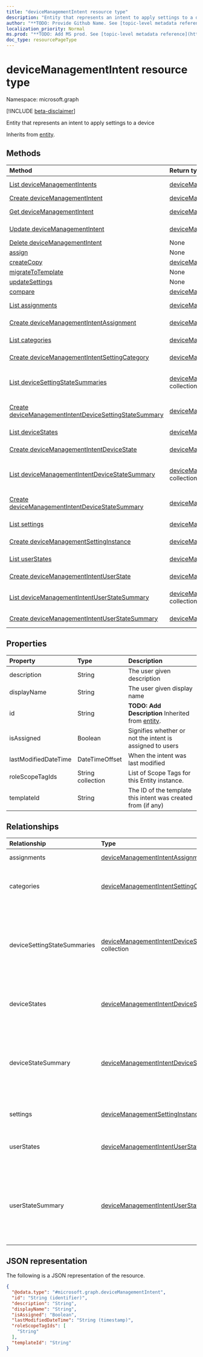 ```yaml
---
title: "deviceManagementIntent resource type"
description: "Entity that represents an intent to apply settings to a device"
author: "**TODO: Provide Github Name. See [topic-level metadata reference](https://msgo.azurewebsites.net/add/document/guidelines/metadata.html#topic-level-metadata)**"
localization_priority: Normal
ms.prod: "**TODO: Add MS prod. See [topic-level metadata reference](https://msgo.azurewebsites.net/add/document/guidelines/metadata.html#topic-level-metadata)**"
doc_type: resourcePageType
---
```


# deviceManagementIntent resource type

Namespace: microsoft.graph

[!INCLUDE [beta-disclaimer](../../includes/beta-disclaimer.md)]

Entity that represents an intent to apply settings to a device


Inherits from [entity](../resources/entity.md).

## Methods
|Method|Return type|Description|
|:---|:---|:---|
|[List deviceManagementIntents](../api/devicemanagementintent-list.md)|[deviceManagementIntent](../resources/devicemanagementintent.md) collection|Get a list of the [deviceManagementIntent](../resources/devicemanagementintent.md) objects and their properties.|
|[Create deviceManagementIntent](../api/devicemanagementintent-create.md)|[deviceManagementIntent](../resources/devicemanagementintent.md)|Create a new [deviceManagementIntent](../resources/devicemanagementintent.md) object.|
|[Get deviceManagementIntent](../api/devicemanagementintent-get.md)|[deviceManagementIntent](../resources/devicemanagementintent.md)|Read the properties and relationships of a [deviceManagementIntent](../resources/devicemanagementintent.md) object.|
|[Update deviceManagementIntent](../api/devicemanagementintent-update.md)|[deviceManagementIntent](../resources/devicemanagementintent.md)|Update the properties of a [deviceManagementIntent](../resources/devicemanagementintent.md) object.|
|[Delete deviceManagementIntent](../api/devicemanagementintent-delete.md)|None|Deletes a [deviceManagementIntent](../resources/devicemanagementintent.md) object.|
|[assign](../api/devicemanagementintent-assign.md)|None|**TODO: Add Description**|
|[createCopy](../api/devicemanagementintent-createcopy.md)|[deviceManagementIntent](../resources/devicemanagementintent.md)|**TODO: Add Description**|
|[migrateToTemplate](../api/devicemanagementintent-migratetotemplate.md)|None|**TODO: Add Description**|
|[updateSettings](../api/devicemanagementintent-updatesettings.md)|None|**TODO: Add Description**|
|[compare](../api/devicemanagementintent-compare.md)|[deviceManagementSettingComparison](../resources/devicemanagementsettingcomparison.md) collection|**TODO: Add Description**|
|[List assignments](../api/devicemanagementintent-list-assignments.md)|[deviceManagementIntentAssignment](../resources/devicemanagementintentassignment.md) collection|Get the deviceManagementIntentAssignment resources from the assignments navigation property.|
|[Create deviceManagementIntentAssignment](../api/devicemanagementintent-post-assignments.md)|[deviceManagementIntentAssignment](../resources/devicemanagementintentassignment.md)|Create a new deviceManagementIntentAssignment object.|
|[List categories](../api/devicemanagementintent-list-categories.md)|[deviceManagementIntentSettingCategory](../resources/devicemanagementintentsettingcategory.md) collection|Get the deviceManagementIntentSettingCategory resources from the categories navigation property.|
|[Create deviceManagementIntentSettingCategory](../api/devicemanagementintent-post-categories.md)|[deviceManagementIntentSettingCategory](../resources/devicemanagementintentsettingcategory.md)|Create a new deviceManagementIntentSettingCategory object.|
|[List deviceSettingStateSummaries](../api/devicemanagementintent-list-devicesettingstatesummaries.md)|[deviceManagementIntentDeviceSettingStateSummary](../resources/devicemanagementintentdevicesettingstatesummary.md) collection|Get the deviceManagementIntentDeviceSettingStateSummary resources from the deviceSettingStateSummaries navigation property.|
|[Create deviceManagementIntentDeviceSettingStateSummary](../api/devicemanagementintent-post-devicesettingstatesummaries.md)|[deviceManagementIntentDeviceSettingStateSummary](../resources/devicemanagementintentdevicesettingstatesummary.md)|Create a new deviceManagementIntentDeviceSettingStateSummary object.|
|[List deviceStates](../api/devicemanagementintent-list-devicestates.md)|[deviceManagementIntentDeviceState](../resources/devicemanagementintentdevicestate.md) collection|Get the deviceManagementIntentDeviceState resources from the deviceStates navigation property.|
|[Create deviceManagementIntentDeviceState](../api/devicemanagementintent-post-devicestates.md)|[deviceManagementIntentDeviceState](../resources/devicemanagementintentdevicestate.md)|Create a new deviceManagementIntentDeviceState object.|
|[List deviceManagementIntentDeviceStateSummary](../api/devicemanagementintent-list-devicestatesummary.md)|[deviceManagementIntentDeviceStateSummary](../resources/devicemanagementintentdevicestatesummary.md) collection|Get the deviceManagementIntentDeviceStateSummary resources from the deviceStateSummary navigation property.|
|[Create deviceManagementIntentDeviceStateSummary](../api/devicemanagementintent-post-devicestatesummary.md)|[deviceManagementIntentDeviceStateSummary](../resources/devicemanagementintentdevicestatesummary.md)|Create a new deviceManagementIntentDeviceStateSummary object.|
|[List settings](../api/devicemanagementintent-list-settings.md)|[deviceManagementSettingInstance](../resources/devicemanagementsettinginstance.md) collection|Get the deviceManagementSettingInstance resources from the settings navigation property.|
|[Create deviceManagementSettingInstance](../api/devicemanagementintent-post-settings.md)|[deviceManagementSettingInstance](../resources/devicemanagementsettinginstance.md)|Create a new deviceManagementSettingInstance object.|
|[List userStates](../api/devicemanagementintent-list-userstates.md)|[deviceManagementIntentUserState](../resources/devicemanagementintentuserstate.md) collection|Get the deviceManagementIntentUserState resources from the userStates navigation property.|
|[Create deviceManagementIntentUserState](../api/devicemanagementintent-post-userstates.md)|[deviceManagementIntentUserState](../resources/devicemanagementintentuserstate.md)|Create a new deviceManagementIntentUserState object.|
|[List deviceManagementIntentUserStateSummary](../api/devicemanagementintent-list-userstatesummary.md)|[deviceManagementIntentUserStateSummary](../resources/devicemanagementintentuserstatesummary.md) collection|Get the deviceManagementIntentUserStateSummary resources from the userStateSummary navigation property.|
|[Create deviceManagementIntentUserStateSummary](../api/devicemanagementintent-post-userstatesummary.md)|[deviceManagementIntentUserStateSummary](../resources/devicemanagementintentuserstatesummary.md)|Create a new deviceManagementIntentUserStateSummary object.|

## Properties
|Property|Type|Description|
|:---|:---|:---|
|description|String|The user given description|
|displayName|String|The user given display name|
|id|String|**TODO: Add Description** Inherited from [entity](../resources/entity.md).|
|isAssigned|Boolean|Signifies whether or not the intent is assigned to users|
|lastModifiedDateTime|DateTimeOffset|When the intent was last modified|
|roleScopeTagIds|String collection|List of Scope Tags for this Entity instance.|
|templateId|String|The ID of the template this intent was created from (if any)|

## Relationships
|Relationship|Type|Description|
|:---|:---|:---|
|assignments|[deviceManagementIntentAssignment](../resources/devicemanagementintentassignment.md) collection|Collection of assignments|
|categories|[deviceManagementIntentSettingCategory](../resources/devicemanagementintentsettingcategory.md) collection|Collection of setting categories within the intent|
|deviceSettingStateSummaries|[deviceManagementIntentDeviceSettingStateSummary](../resources/devicemanagementintentdevicesettingstatesummary.md) collection|Collection of settings and their states and counts of devices that belong to corresponding state for all settings within the intent|
|deviceStates|[deviceManagementIntentDeviceState](../resources/devicemanagementintentdevicestate.md) collection|Collection of states of all devices that the intent is applied to|
|deviceStateSummary|[deviceManagementIntentDeviceStateSummary](../resources/devicemanagementintentdevicestatesummary.md)|A summary of device states and counts of devices that belong to corresponding state for all devices that the intent is applied to|
|settings|[deviceManagementSettingInstance](../resources/devicemanagementsettinginstance.md) collection|Collection of all settings to be applied|
|userStates|[deviceManagementIntentUserState](../resources/devicemanagementintentuserstate.md) collection|Collection of states of all users that the intent is applied to|
|userStateSummary|[deviceManagementIntentUserStateSummary](../resources/devicemanagementintentuserstatesummary.md)|A summary of user states and counts of users that belong to corresponding state for all users that the intent is applied to|

## JSON representation
The following is a JSON representation of the resource.
<!-- {
  "blockType": "resource",
  "keyProperty": "id",
  "@odata.type": "microsoft.graph.deviceManagementIntent",
  "baseType": "microsoft.graph.entity",
  "openType": false
}
-->
``` json
{
  "@odata.type": "#microsoft.graph.deviceManagementIntent",
  "id": "String (identifier)",
  "description": "String",
  "displayName": "String",
  "isAssigned": "Boolean",
  "lastModifiedDateTime": "String (timestamp)",
  "roleScopeTagIds": [
    "String"
  ],
  "templateId": "String"
}
```

